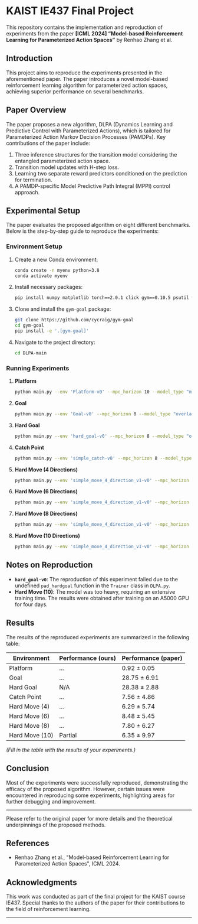 
# KAIST IE437 Final Project

This repository contains the implementation and reproduction of experiments from the paper **[ICML 2024] “Model-based Reinforcement Learning for Parameterized Action Spaces”** by Renhao Zhang et al.

## Introduction

This project aims to reproduce the experiments presented in the aforementioned paper. The paper introduces a novel model-based reinforcement learning algorithm for parameterized action spaces, achieving superior performance on several benchmarks.

## Paper Overview

The paper proposes a new algorithm, DLPA (Dynamics Learning and Predictive Control with Parameterized Actions), which is tailored for Parameterized Action Markov Decision Processes (PAMDPs). Key contributions of the paper include:

1. Three inference structures for the transition model considering the entangled parameterized action space.
2. Transition model updates with H-step loss.
3. Learning two separate reward predictors conditioned on the prediction for termination.
4. A PAMDP-specific Model Predictive Path Integral (MPPI) control approach.

## Experimental Setup

The paper evaluates the proposed algorithm on eight different benchmarks. Below is the step-by-step guide to reproduce the experiments:

### Environment Setup

1. Create a new Conda environment:
    ```sh
    conda create -n myenv python=3.8
    conda activate myenv
    ```

2. Install necessary packages:
    ```sh
    pip install numpy matplotlib torch==2.0.1 click gym==0.10.5 psutil wandb
    ```

3. Clone and install the `gym-goal` package:
    ```sh
    git clone https://github.com/cycraig/gym-goal
    cd gym-goal
    pip install -e '.[gym-goal]'
    ```

4. Navigate to the project directory:
    ```sh
    cd DLPA-main
    ```

### Running Experiments

1. **Platform**
    ```sh
    python main.py --env 'Platform-v0' --mpc_horizon 10 --model_type "multi" --save_points 1
    ```

2. **Goal**
    ```sh
    python main.py --env 'Goal-v0' --mpc_horizon 8 --model_type "overlay" --save_points 1
    ```

3. **Hard Goal**
    ```sh
    python main.py --env 'hard_goal-v0' --mpc_horizon 8 --model_type "overlay" --save_points 1
    ```

4. **Catch Point**
    ```sh
    python main.py --env 'simple_catch-v0' --mpc_horizon 8 --model_type "overlay" --save_points 1
    ```

5. **Hard Move (4 Directions)**
    ```sh
    python main.py --env 'simple_move_4_direction_v1-v0' --mpc_horizon 5 --action_n_dim 4 --save_points 0 --model_type "concat" --save_dir “4”
    ```

6. **Hard Move (6 Directions)**
    ```sh
    python main.py --env 'simple_move_4_direction_v1-v0' --mpc_horizon 5 --action_n_dim 6 --save_points 0 --model_type "concat" --save_dir “6”
    ```

7. **Hard Move (8 Directions)**
    ```sh
    python main.py --env 'simple_move_4_direction_v1-v0' --mpc_horizon 5 --action_n_dim 8 --save_points 0 --model_type "concat" --save_dir “8”
    ```

8. **Hard Move (10 Directions)**
    ```sh
    python main.py --env 'simple_move_4_direction_v1-v0' --mpc_horizon 5 --action_n_dim 10 --save_points 0 --model_type "concat" --save_dir “10”
    ```

## Notes on Reproduction

- **`hard_goal-v0`**: The reproduction of this experiment failed due to the undefined `pad_hardgoal` function in the `Trainer` class in `DLPA.py`.
- **Hard Move (10)**: The model was too heavy, requiring an extensive training time. The results were obtained after training on an A5000 GPU for four days.

## Results

The results of the reproduced experiments are summarized in the following table:

| Environment | Performance (ours) | Performance (paper) |
|-------------|---------------------|---------------------|
| Platform    | ...                 | 0.92 ± 0.05         |
| Goal        | ...                 | 28.75 ± 6.91        |
| Hard Goal   | N/A                 | 28.38 ± 2.88        |
| Catch Point | ...                 | 7.56 ± 4.86         |
| Hard Move (4) | ...               | 6.29 ± 5.74         |
| Hard Move (6) | ...               | 8.48 ± 5.45         |
| Hard Move (8) | ...               | 7.80 ± 6.27         |
| Hard Move (10) | Partial          | 6.35 ± 9.97         |

*(Fill in the table with the results of your experiments.)*

## Conclusion

Most of the experiments were successfully reproduced, demonstrating the efficacy of the proposed algorithm. However, certain issues were encountered in reproducing some experiments, highlighting areas for further debugging and improvement.

---

Please refer to the original paper for more details and the theoretical underpinnings of the proposed methods.

## References

- Renhao Zhang et al., "Model-based Reinforcement Learning for Parameterized Action Spaces", ICML 2024.

## Acknowledgments

This work was conducted as part of the final project for the KAIST course IE437. Special thanks to the authors of the paper for their contributions to the field of reinforcement learning.

---


